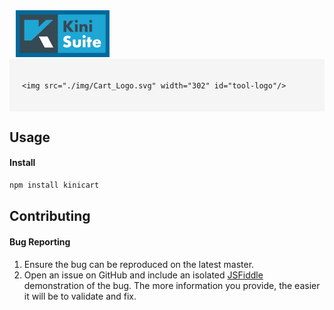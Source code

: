 <style type="text/css">
	#header {
		background-image: url('./img/1pxbanner.png');
		background-repeat: repeat-x;
		width: 100%;
	}
	#suite-logo {
		margin-top:7.5px;
		margin-left: 10px
	}
	#frame  {
		background-color: #F5F5F5;
		padding: 20px;
	}
	#tool-logo {
		margin-bottom: 12px;
		display: block;
	}
	.whitetxt {
		color: white;
	}
	#sub-title  {
		background-color: #E51E25;
		display: inline-block;
		font-weight: bold;
		font-size: 13px;
		text-align: center;
	}
</style>

<div id="header"> 
	<img src="./img/bannerlogo.png" id="suite-logo"/>
</div>

<div id="frame">

	<img src="./img/Cart_Logo.svg" width="302" id="tool-logo"/>
	
</div>

## Usage

#### Install

```bash
npm install kinicart
```



## Contributing

#### Bug Reporting

1. Ensure the bug can be reproduced on the latest master.
2. Open an issue on GitHub and include an isolated [JSFiddle](http://jsfiddle.net/) demonstration of the bug. The more information you provide, the easier it will be to validate and fix.
